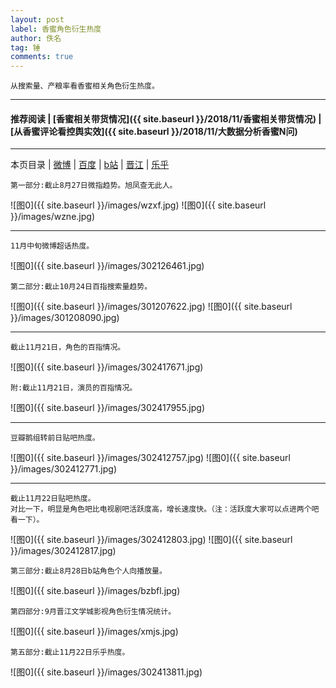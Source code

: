 ```yaml
---
layout: post
label: 香蜜角色衍生热度
author: 佚名
tag: 锤
comments: true
---
```


    从搜索量、产粮率看香蜜相关角色衍生热度。

---
#### 推荐阅读 | [香蜜相关带货情况]({{ site.baseurl }}/2018/11/香蜜相关带货情况) | [从香蜜评论看控舆实效]({{ site.baseurl }}/2018/11/大数据分析香蜜N问)
---
本页目录 \| [微博](#dxjje) \| [百度](#dxjjb) \| [b站](#dxjja) \| [晋江](#dxjjc) \| [乐乎](#dxjjd)

<a name="dxjje"></a>

    第一部分:截止8月27日微指趋势。旭凤查无此人。
  
![图0]({{ site.baseurl }}/images/wzxf.jpg)
![图0]({{ site.baseurl }}/images/wzne.jpg)

---

    11月中旬微博超话热度。
    
![图0]({{ site.baseurl }}/images/302126461.jpg)



<a name="dxjjb"></a>

    第二部分:截止10月24日百指搜索量趋势。
  
![图0]({{ site.baseurl }}/images/301207622.jpg)
![图0]({{ site.baseurl }}/images/301208090.jpg)

---

    截止11月21日，角色的百指情况。

![图0]({{ site.baseurl }}/images/302417671.jpg)

    附:截止11月21日，演员的百指情况。

![图0]({{ site.baseurl }}/images/302417955.jpg)

  

---    
    
    豆瓣鹅组转前日贴吧热度。
  
![图0]({{ site.baseurl }}/images/302412757.jpg)
![图0]({{ site.baseurl }}/images/302412771.jpg)

---

    截止11月22日贴吧热度。
    对比一下，明显是角色吧比电视剧吧活跃度高，增长速度快。（注：活跃度大家可以点进两个吧看一下）。
    
![图0]({{ site.baseurl }}/images/302412803.jpg)
![图0]({{ site.baseurl }}/images/302412817.jpg)



<a name="dxjja"></a>

    第三部分:截止8月28日b站角色个人向播放量。
  
![图0]({{ site.baseurl }}/images/bzbfl.jpg)



<a name="dxjjc"></a>

    第四部分:9月晋江文学城影视角色衍生情况统计。

![图0]({{ site.baseurl }}/images/xmjs.jpg)



<a name="dxjjc"></a>

    第五部分:截止11月22日乐乎热度。

![图0]({{ site.baseurl }}/images/302413811.jpg)



